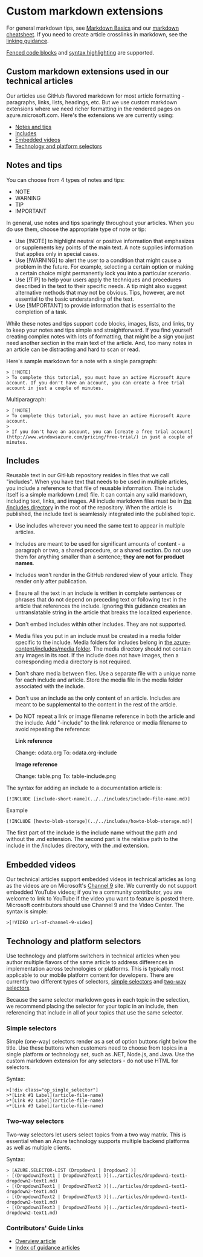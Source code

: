 # Custom markdown extensions
For general markdown tips, see [Markdown Basics](https://help.github.com/articles/markdown-basics/) and our [markdown cheatsheet](./media/documents/markdown-cheatsheet.pdf?raw=true). If you need to create article crosslinks in markdown, see the [linking guidance](create-links-markdown.md#markdown-syntax-for-acom-relative-links.md/).

[Fenced code blocks](https://help.github.com/articles/github-flavored-markdown/#fenced-code-blocks) and [syntax highlighting](https://help.github.com/articles/github-flavored-markdown/#syntax-highlighting) are supported.

## Custom markdown extensions used in our technical articles
Our articles use GitHub flavored markdown for most article formatting - paragraphs, links, lists, headings, etc. But we use custom markdown extensions where we need richer formatting in the rendered pages on azure.microsoft.com. Here's the extensions we are currently using:

* [Notes and tips]
* [Includes]
* [Embedded videos]
* [Technology and platform selectors]

## Notes and tips
You can choose from 4 types of notes and tips:

* NOTE
* WARNING
* TIP
* IMPORTANT

In general, use notes and tips sparingly throughout your articles. When you do use them, choose the appropriate type of note or tip:

* Use [!NOTE] to highlight neutral or positive information that emphasizes or supplements key points of the main text. A note supplies information that applies only in special cases.
* Use [!WARNING] to alert the user to a condition that might cause a problem in the future. For example, selecting a certain option or making a certain choice might permanently lock you into a particular scenario.
* Use [!TIP] to help your users apply the techniques and procedures described in the text to their specific needs. A tip might also suggest alternative methods that may not be obvious. Tips, however, are not essential to the basic understanding of the text.
* Use [!IMPORTANT] to provide information that is essential to the completion of a task.

While these notes and tips support code blocks, images, lists, and links, try to keep your notes and tips simple and straightforward. If you find yourself creating complex notes with lots of formatting, that might be a sign you just need another section in the main text of the article. And, too many notes in an article can be distracting and hard to scan or read.

Here's sample markdown for a note with a single paragraph:

    > [!NOTE]
    > To complete this tutorial, you must have an active Microsoft Azure account. If you don't have an account, you can create a free trial account in just a couple of minutes.

Multiparagraph:

    > [!NOTE]
    > To complete this tutorial, you must have an active Microsoft Azure account.
    >
    > If you don't have an account, you can [create a free trial account](http://www.windowsazure.com/pricing/free-trial/) in just a couple of minutes.

## Includes
Reusable text in our GitHub repository resides in files that we call "includes". When you have text that needs to be used in multiple articles, you include a reference to that file of reusable information. The include itself is a simple markdown (.md) file. It can contain any valid markdown, including text, links, and images. All include markdown files must be in [the /includes directory](../includes.md) in the root of the repository. When the article is published, the include text is seamlessly integrated into the published topic.

* Use includes wherever you need the same text to appear in multiple articles.
* Includes are meant to be used for significant amounts of content - a paragraph or two, a shared procedure, or a shared section. Do not use them for anything smaller than a sentence; **they are not for product names**.
* Includes won't render in the GitHub rendered view of your article. They render only after publication.
* Ensure all the text in an include is written in complete sentences or phrases that do not depend on preceding text or following text in the article that references the include. Ignoring this guidance creates an untranslatable string in the article that breaks the localized experience.
* Don't embed includes within other includes. They are not supported.
* Media files you put in an include must be created in a media folder specific to the include. Media folders for includes belong in [the azure-content/includes/media folder](../includes/media.md). The media directory should not contain any images in its root. If the include does not have images, then a corresponding media directory is not required.
* Don't share media between files. Use a separate file with a unique name for each include and article. Store the media file in the media folder associated with the include.
* Don't use an include as the only content of an article.  Includes are meant to be supplemental to the content in the rest of the article.
* Do NOT repeat a link or image filename reference in both the article and the include. Add "-include" to the link reference or media filename to avoid repeating the reference:
  
  **Link reference**
  
  Change: odata.org
  To: odata.org-include
  
  **Image reference**
  
  Change: table.png
  To: table-include.png

The syntax for adding an include to a documentation article is:

    [!INCLUDE [include-short-name](../../includes/include-file-name.md)]

Example

    [!INCLUDE [howto-blob-storage](../../includes/howto-blob-storage.md)]

The first part of the include is the include name without the path and without the .md extension. The second part is the relative path to the include in the /includes directory, with the .md extension.

## Embedded videos
Our technical articles support embedded videos in technical articles as long as the videos are on Microsoft's [Channel 9](http://channel9.msdn.com/) site. We currently do not support embedded YouTube videos; if you're a community contributor, you are welcome to link to YouTube if the video you want to feature is posted there. Microsoft contributors should use Channel 9 and the Video Center. The syntax is simple:

    >[!VIDEO url-of-channel-9-video]

## Technology and platform selectors
Use technology and platform switchers in technical articles when you author multiple flavors of the same article to address differences in implementation across technologies or platforms. This is typically most applicable to our mobile platform content for developers. There are currently two different types of selectors, [simple selectors](#simple-selectors) and [two-way selectors](#two-way-selectors).

Because the same selector markdown goes in each topic in the selection, we recommend placing the selector for your topic in an include, then referencing that include in all of your topics that use the same selector.

### <a id="simple-selectors"></a>Simple selectors
Simple (one-way) selectors render as a set of option buttons right below the title. Use these buttons when customers need to choose from topics in a single platform or technology set, such as .NET, Node.js, and Java.  Use the custom markdown extension for any selectors - do not use HTML for selectors.  

Syntax:

    >[!div class="op_single_selector"]
    >*[Link #1 Label](article-file-name)
    >*[Link #2 Label](article-file-name)
    >*[Link #3 Label](article-file-name)

### <a id="two-way-selectors"></a>Two-way selectors
Two-way selectors let users select topics from a two way matrix. This is essential when an Azure technology supports multiple backend platforms as well as multiple clients.

Syntax:

    > [AZURE.SELECTOR-LIST (Dropdown1 | Dropdown2 )]
    - [(Dropdown1Text1 | Dropdown2Text1 )](../articles/dropdown1-text1-dropdown2-text1.md)
    - [(Dropdown1Text1 | Dropdown2Text2 )](../articles/dropdown1-text1-dropdown2-text1.md)
    - [(Dropdown1Text2 | Dropdown2Text3 )](../articles/dropdown1-text1-dropdown2-text1.md)
    - [(Dropdown1Text3 | Dropdown2Text4 )](../articles/dropdown1-text1-dropdown2-text1.md)


<!--Anchors-->
[Notes and tips]: #notes-and-tips
[Includes]: #includes
[Embedded videos]: #embedded-videos
[Technology and platform selectors]: #technology-and-platform-selectors

### Contributors' Guide Links
* [Overview article](../README.md)
* [Index of guidance articles](contributor-guide-index.md)

